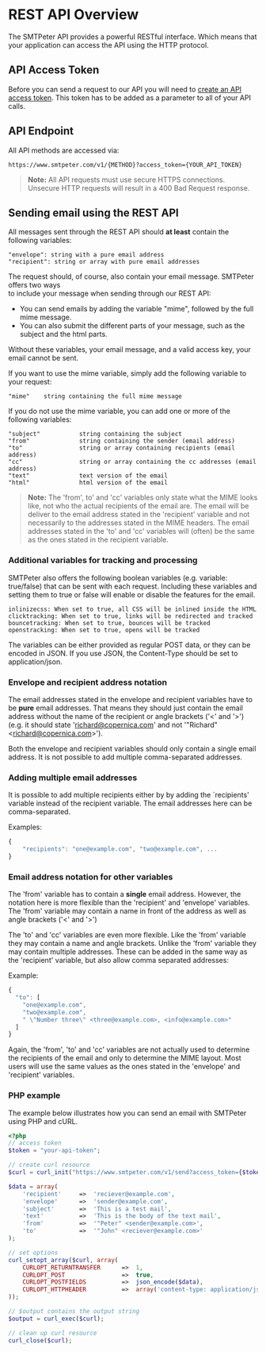 # REST API Overview

The SMTPeter API provides a powerful RESTful interface. 
Which means that your application can access the API using 
the HTTP protocol. 

## API Access Token

Before you can send a request to our API you will need to 
[create an API access token](copernica-docs:SMTPeter/dashboard/rest-api-token "Create REST API token documentation").
This token has to be added as a parameter to all of your API calls. 

## API Endpoint

All API methods are accessed via:

    https://www.smtpeter.com/v1/{METHOD}?access_token={YOUR_API_TOKEN}

 > **Note:** All API requests must use secure HTTPS connections. Unsecure HTTP requests will 
result in a 400 Bad Request response. 

## Sending email using the REST API

All messages sent through the REST API should **at least** contain the following variables:

    "envelope": string with a pure email address
    "recipient": string or array with pure email addresses

The request should, of course, also contain your email message. SMTPeter offers two ways  
to include your message when sending through our REST API:

  * You can send emails by adding the variable "mime", followed by the full mime
  message. 
  * You can also submit the different parts of your message, such as the subject and
  the html parts. 

Without these variables, your email message, and a valid access key, your email cannot be sent.

If you want to use the mime variable, simply add the following variable to your request: 

    "mime"    string containing the full mime message

If you do not use the mime variable, you can add one or more of the following variables:

    "subject"           string containing the subject
    "from"              string containing the sender (email address)
    "to"                string or array containing recipients (email address)
    "cc"                string or array containing the cc addresses (email address)
    "text"              text version of the email
    "html"              html version of the email

 >**Note:** The 'from', to' and 'cc' variables only state what the MIME
 looks like, not who the actual recipients of the email are. The email
 will be deliver to the email address stated in the 'recipient' variable
 and not necessarily to the addresses stated in the MIME headers. The email
 addresses stated in the 'to' and 'cc' variables will (often) be the same
 as the ones stated in the recipient variable. 


### Additional variables for tracking and processing

SMTPeter also offers the following boolean variables (e.g. variable: true/false) 
that can be sent with each request. Including these variables and setting them 
to true or false will enable or disable the features for the email.   

    inlinizecss: When set to true, all CSS will be inlined inside the HTML
    clicktracking: When set to true, links will be redirected and tracked
    bouncetracking: When set to true, bounces will be tracked
    openstracking: When set to true, opens will be tracked

The variables can be either provided as regular POST data, or they can be encoded in JSON. If you
use JSON, the Content-Type should be set to application/json. 


### Envelope and recipient address notation 

The email addresses stated in the envelope and recipient variables have to
be **pure** email addresses. That means they should just contain the email
address without the name of the recipient or angle brackets ('\<' and '\>') 
(e.g. it should state 'richard@copernica.com' and not '"Richard" \<richard@copernica.com\>'). 

Both the envelope and recipient variables should only contain a single
email address. It is not possible to add multiple comma-separated addresses. 

### Adding multiple email addresses

It is possible to add multiple recipients either by by adding the `recipients' variable instead
of the recipient variable. The email addresses here can be comma-separated. 

Examples:

```javascript
{
    "recipients": "one@example.com", "two@example.com", ...
}
```

### Email address notation for other variables 

The 'from' variable has to contain a **single** email address. However, 
the notation here is more flexible than the 'recipient' and 'envelope' 
variables. The 'from' variable may contain a name in front of the address
as well as angle brackets ('\<' and '\>')

The 'to' and 'cc' variables are even more flexible. Like the 'from' variable
they may contain a name and angle brackets. Unlike the 'from' variable they 
may contain multiple addresses. These can be added in the same way as
the 'recipient' variable, but also allow comma separated addresses:

Example:

```javascript
{
  "to": [
    "one@example.com",
    "two@example.com",
    " \"Number three\" <three@example.com>, <info@example.com>"
  ] 
}
```

Again, the 'from', 'to' and 'cc' variables are not actually used to determine
the recipients of the email and only to determine the MIME layout. Most users
will use the same values as the ones stated in the 'envelope' and 'recipient'
variables. 


### PHP example

The example below illustrates how you can send an email with SMTPeter using PHP and cURL. 

```php
<?php
// access token
$token = "your-api-token";

// create curl resource
$curl = curl_init("https://www.smtpeter.com/v1/send?access_token={$token}");

$data = array(
    'recipient'     =>  'reciever@example.com',
    'envelope'      =>  'sender@example.com',
    'subject'       =>  'This is a test mail',
    'text'          =>  'This is the body of the text mail',
    'from'          =>  '"Peter" <sender@example.com>',
    'to'            =>  '"John" <reciever@example.com>'
);

// set options
curl_setopt_array($curl, array(
    CURLOPT_RETURNTRANSFER      =>  1,
    CURLOPT_POST                =>  true,
    CURLOPT_POSTFIELDS          =>  json_encode($data),
    CURLOPT_HTTPHEADER          =>  array('content-type: application/json')
));

// $output contains the output string
$output = curl_exec($curl);

// clean up curl resource
curl_close($curl);
```
